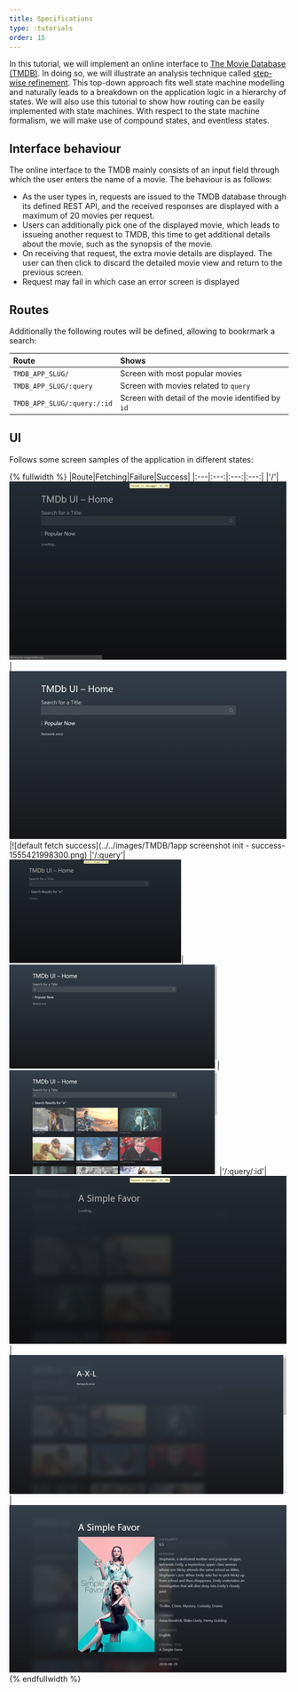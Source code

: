 ```yaml
---
title: Specifications
type: :tutorials
order: 15
---
```


In this tutorial, we will implement an online interface to [The Movie Database (TMDB)](https://www.themoviedb.org/?language=en-US). In doing so, we will illustrate an analysis technique called [step-wise refinement](http://people.cs.pitt.edu/~chang/153/c06design/c04.htm). This top-down approach fits well state machine modelling and naturally leads to a breakdown on the application logic in a hierarchy of states. We will also use this tutorial to show how routing can be easily implemented with state machines. With respect to the state machine formalism, we will make use of compound states, and eventless states.

## Interface behaviour
The online interface to the TMDB mainly consists of an input field through which the user enters the name of a movie. The behaviour is as follows:
- As the user types in, requests are issued to the TMDB database through its defined REST API, and the received responses are displayed with a maximum of 20 movies per request. 
- Users can additionally pick one of the displayed movie, which leads to issueing another request to TMDB, this time to get additional details about the movie, such as the synopsis of the movie. 
- On receiving that request, the extra movie details are displayed. The user can then click to discard the detailed movie view and return to the previous screen.
- Request may fail in which case an error screen is displayed

## Routes
Additionally the following routes will be defined, allowing to bookrmark a search:

| Route | Shows |
|:---|:---|
|`TMDB_APP_SLUG/`|Screen with most popular movies| 
|`TMDB_APP_SLUG/:query`|Screen with movies related to `query`| 
|`TMDB_APP_SLUG/:query:/:id`|Screen with detail of the movie identified by `id`| 
 
## UI
Follows some screen samples of the application in different states:

{% fullwidth %}
|Route|Fetching|Failure|Success|
|:---|:---:|:---:|:---:|
|'/'|![default fetching](../../images/TMDB/1app-screenshot-init-pending-1555417082792.jpg)|![default fetch fails](../../images/TMDB/1app-screenshot-init-error-1555421997658.jpg)|![default fetch success](../../images/TMDB/1app screenshot init - success-1555421998300.png)
|'/:query'|![query fetching](../../images/TMDB/app%20screenshot%20query%20-%20pending.png)|![query fetching fails](../../images/TMDB/app%20screenshot%20query%20-%20error.png)|![query fetching success](../../images/TMDB/app%20screenshot%20query%20-%20success.png)
|'/:query/:id'|![movie detail fetching](../../images/TMDB/1app-screenshot-query-detail-pending-1555445339416.jpg)|![movie detail fetch fails](../../images/TMDB/1app-screenshot-query-detail-error-1555445338489.jpg)|![movie detail fetch fails](../../images/TMDB/1app-screenshot-query-detail-success-1555445338774.jpg)
{% endfullwidth %}
